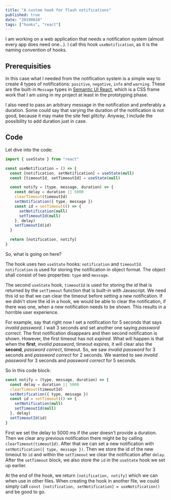 ```yaml
---
title: "A custom hook for flash notifications"
published: true
date: "20190628"
tags: ["hooks", "react"]
---
```


I am working on a web application that needs a notification system (almost every app does need one...). I call this hook `useNotification`, as it is the naming convention of hooks.

## Prerequisities

In this case what I needed from the notification system is a simple way to create 4 types of notifications: `positive`, `negative`, `info` and `warning`. These are the built-in `Message` types in [Semantic UI React](https://react.semantic-ui.com/), which is a CSS frame work that I am using in my project at least in the prototyping phase.

I also need to pass an arbitrary message in the notification and preferably a duration. Some could say that varying the duration of the notification is not good, because it may make the site feel _glitchy_. Anyway, I include the possibility to add duration just in case.

## Code

Let dive into the code:

```javascript
import { useState } from "react"

const useNotification = () => {
  const [notification, setNotification] = useState(null)
  const [timeoutId, setTimeoutId] = useState(null)

  const notify = (type, message, duration) => {
    const delay = duration || 5000
    clearTimeout(timeoutId)
    setNotification({ type, message })
    const id = setTimeout(() => {
      setNotification(null)
      setTimeoutId(null)
    }, delay)
    setTimeoutId(id)
  }

  return [notification, notify]
}
```

So, what is going on here?

The hook uses two `useState` hooks: `notification` and `timeoutId`. `notification` is used for storing the notification in object format. The object shall consist of two properties: `type` and `message`.

The second `useState` hook, `timeoutId` is used for storing the _id_ that is returned by the `setTimeout` function that is built-in with Javascript. We need this id so that we can clear the timeout before setting a new notification. If we didn't store the id in a hook, we would be able to clear the notification, if there was one, when a new notification needs to be shown. This results in a horrible user experience.

For example, say that right now I set a notification for 5 seconds that says _invalid password_. I wait 3 seconds and set another one saying _password correct_. The first notification disappears and then second notification is shown. However, the first timeout has not _expired_. What will happen is that when the **first**, _invalid password_, timeout expires, it will clear also the **second**, _password correct_, timeout. So, we saw _invalid password_ for 3 seconds and _password correct_ for 2 seconds. We wanted to see _invalid password_ for 3 seconds and _password correct_ for 5 seconds.

So in this code block:

```javascript
const notify = (type, message, duration) => {
  const delay = duration || 5000
  clearTimeout(timeoutId)
  setNotification({ type, message })
  const id = setTimeout(() => {
    setNotification(null)
    setTimeoutId(null)
  }, delay)
  setTimeoutId(id)
}
```

First we set the delay to 5000 ms if the user doesn't provide a duration. Then we clear any previous notification there might be by calling `clearTimeout(timeoutId)`. After that we can set a new notification with `setNotification({ type, message })`. Then we store the id of the new timeout to `id` and within the `setTimeout` we clear the notification after `delay`. After the `setTimeout` block, we also store the `id` in the `useState` hook we set up earlier.

At the end of the hook, we return `[notification, notify]` which we can when use in other files. When creating the hook in another file, we could simply call `const [notification, setNotification] = useNotification()` and be good to go.
